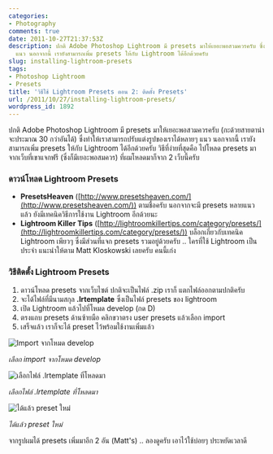 ```yaml
---
categories:
- Photography
comments: true
date: 2011-10-27T21:37:53Z
description: ปกติ Adobe Photoshop Lightroom มี presets มาให้เยอะพอสวมควรครับ ซึ่งทำให้เราสามารถปรับแต่งรูปของเราได้หลายๆ
  แนว นอกจากนี้ เรายังสามารถเพิ่ม presets ให้กับ Lightroom ได้อีกด้วยครับ
slug: installing-lightroom-presets
tags:
- Photoshop Lightroom
- Presets
title: 'วิธีใช้ Lightroom Presets ตอน 2: ติดตั้ง Presets'
url: /2011/10/27/installing-lightroom-presets/
wordpress_id: 1892
---
```


ปกติ Adobe Photoshop Lightroom มี presets มาให้เยอะพอสวมควรครับ (กะด้วยสายตาน่าจะประมาณ 30 กว่าอันได้) ซึ่งทำให้เราสามารถปรับแต่งรูปของเราได้หลายๆ แนว นอกจากนี้ เรายังสามารถเพิ่ม presets ให้กับ Lightroom ได้อีกด้วยครับ วิธีที่ง่ายที่สุดคือ ไปโหลด presets มาจากเว็บที่เขาแจกฟรี (ซึ่งก็มีเยอะพอสมควร) ที่ผมโหลดมาก็จาก 2 เว็บนี้ครับ

### ดาวน์โหลด Lightroom Presets

* **PresetsHeaven** ([http://www.presetsheaven.com/](http://www.presetsheaven.com/)) ตามชื่อครับ นอกจากจะมี presets หลายแนวแล้ว ยังมีเทคนิควิธีการใช้งาน Lightroom อีกด้วยนะ
* **Lightroom Killer Tips** ([http://lightroomkillertips.com/category/presets/](http://lightroomkillertips.com/category/presets/)) บล็อกเกี่ยวกับเทคนิค Lightroom เพียวๆ ซึ่งมีส่วนที่แจก presets รวมอยู่ด้วยครับ .. ใครที่ใช้ Lightroom เป็นประจำ แนะนำให้ตาม Matt Kloskowski เลยครับ คนนี้เก่ง


### วิธีติดตั้ง Lightroom Presets

1. ดาวน์โหลด presets จากเว็บไซต์ ปกติจะเป็นไฟล์ .zip เราก็ แตกไฟล์ออกตามปกติครับ
2. จะได้ไฟล์ที่มีนามสกุล **.lrtemplate** ซึ่งเป็นไฟล์ presets ของ lightroom
3. เปิด Lightroom แล้วไปที่โหมด develop (กด D)
4. ตรงแถบ presets ด้านซ้ายมือ คลิกขวาตรง user presets แล้วเลือก import
5. เสร็จแล้ว เราก็จะได้ preset ไว้พร้อมใช้งานเพิ่มแล้ว


![Import จากโหมด develop](http://files.armno.in.th/uploads/2011/10/import.jpg)

<i>เลือก import จากโหมด develop</i>

![เลือกไฟล์ .lrtemplate ที่โหลดมา](http://files.armno.in.th/uploads/2011/10/select_files.jpg)

<i>เลือกไฟล์ .lrtemplate ที่โหลดมา</i>

![ได้แล้ว preset ใหม่](http://files.armno.in.th/uploads/2011/10/finished.jpg)

<i>ได้แล้ว preset ใหม่</i>

จากรูปผมได้ presets เพิ่มมาอีก 2 อัน (Matt's) .. ลองดูครับ เอาไว้ใช้บ่อยๆ ประหยัดเวลาดี
